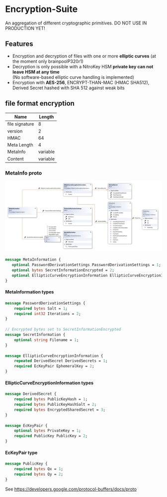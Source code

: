 # Encryption-Suite
An aggregation of different cryptographic primitives. DO NOT USE IN PRODUCTION YET!

## Features

- Encryption and decryption of files with one or more **elliptic curves** (at the moment only brainpoolP320r1)
- Decryption is only possible with a NitroKey HSM **private key can not leave HSM at any time**  
  (No software-based elliptic curve handling is implemented)
- Encryption with **AES-256**, ENCRYPT-THAN-MAC (HMAC SHA512), Derived Secret hashed with SHA 512 against weak bits

## file format encryption

| Name           | Length   |
| -------------- | -------- |
| file signature | 8        |
| version        | 2        |
| HMAC           | 64       |
| Meta Length    | 4        |
| MetaInfo       | variable |
| Content        | variable |

### MetaInfo proto

![Class Diagram MetaInformation](/docs/ClassDiagramMetaInformation.png)

```proto
message MetaInformation {
   optional PasswordDerivationSettings PasswordDerivationSettings = 1;
   optional bytes SecretInformationEncrypted = 2;
   optional EllipticCurveEncryptionInformation EllipticCurveEncryptionInformation = 3;
}
```

#### MetaInformation types

```proto
message PasswordDerivationSettings {
	required bytes Salt = 1;
	required int32 Iterations = 2;
}

// Encrypted bytes set to SecretInformationEncrypted
message SecretInformation {
	optional string Filename = 1;
}

message EllipticCurveEncryptionInformation {
	repeated DerivedSecret DerivedSecrets = 1;
	required EcKeyPair EphemeralKey = 2;
}
```

#### EllipticCurveEncryptionInformation types

```proto
message DerivedSecret {
	required bytes PublicKeyHash = 1;
	required bytes PublicKeyHashSalt = 2;
	required bytes EncryptedSharedSecret = 3;
}

message EcKeyPair {
	optional bytes PrivateKey = 1;
	required PublicKey PublicKey = 2;
}
```

#### EcKeyPair type

```proto
message PublicKey {
	required bytes Qx = 1;
	required bytes Qy = 2;
}
```

See https://developers.google.com/protocol-buffers/docs/proto

